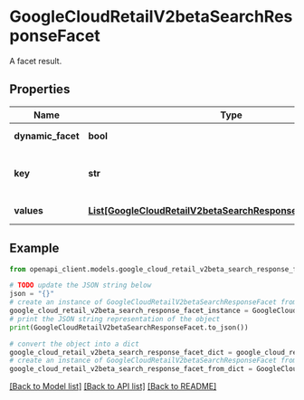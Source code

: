 # GoogleCloudRetailV2betaSearchResponseFacet

A facet result.

## Properties

Name | Type | Description | Notes
------------ | ------------- | ------------- | -------------
**dynamic_facet** | **bool** | Whether the facet is dynamically generated. | [optional] 
**key** | **str** | The key for this facet. E.g., \&quot;colorFamilies\&quot; or \&quot;price\&quot; or \&quot;attributes.attr1\&quot;. | [optional] 
**values** | [**List[GoogleCloudRetailV2betaSearchResponseFacetFacetValue]**](GoogleCloudRetailV2betaSearchResponseFacetFacetValue.md) | The facet values for this field. | [optional] 

## Example

```python
from openapi_client.models.google_cloud_retail_v2beta_search_response_facet import GoogleCloudRetailV2betaSearchResponseFacet

# TODO update the JSON string below
json = "{}"
# create an instance of GoogleCloudRetailV2betaSearchResponseFacet from a JSON string
google_cloud_retail_v2beta_search_response_facet_instance = GoogleCloudRetailV2betaSearchResponseFacet.from_json(json)
# print the JSON string representation of the object
print(GoogleCloudRetailV2betaSearchResponseFacet.to_json())

# convert the object into a dict
google_cloud_retail_v2beta_search_response_facet_dict = google_cloud_retail_v2beta_search_response_facet_instance.to_dict()
# create an instance of GoogleCloudRetailV2betaSearchResponseFacet from a dict
google_cloud_retail_v2beta_search_response_facet_from_dict = GoogleCloudRetailV2betaSearchResponseFacet.from_dict(google_cloud_retail_v2beta_search_response_facet_dict)
```
[[Back to Model list]](../README.md#documentation-for-models) [[Back to API list]](../README.md#documentation-for-api-endpoints) [[Back to README]](../README.md)


